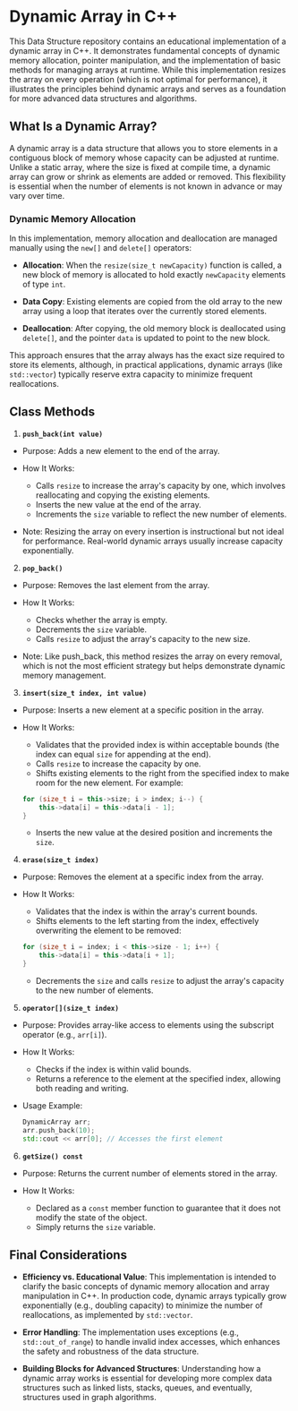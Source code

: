 # Dynamic Array in C++

This Data Structure repository contains an educational implementation of a dynamic array in C++. It demonstrates fundamental concepts of dynamic memory allocation, pointer manipulation, and the implementation of basic methods for managing arrays at runtime. While this implementation resizes the array on every operation (which is not optimal for performance), it illustrates the principles behind dynamic arrays and serves as a foundation for more advanced data structures and algorithms.

## What Is a Dynamic Array?

A dynamic array is a data structure that allows you to store elements in a contiguous block of memory whose capacity can be adjusted at runtime. Unlike a static array, where the size is fixed at compile time, a dynamic array can grow or shrink as elements are added or removed. This flexibility is essential when the number of elements is not known in advance or may vary over time.

### Dynamic Memory Allocation

In this implementation, memory allocation and deallocation are managed manually using the `new[]` and `delete[]` operators:

- **Allocation**: When the `resize(size_t newCapacity)` function is called, a new block of memory is allocated to hold exactly `newCapacity` elements of type `int`.

- **Data Copy**: Existing elements are copied from the old array to the new array using a loop that iterates over the currently stored elements.

- **Deallocation**: After copying, the old memory block is deallocated using `delete[]`, and the pointer `data` is updated to point to the new block.

This approach ensures that the array always has the exact size required to store its elements, although, in practical applications, dynamic arrays (like `std::vector`) typically reserve extra capacity to minimize frequent reallocations.

## Class Methods

1. **`push_back(int value)`**
- Purpose: Adds a new element to the end of the array.

- How It Works:
    - Calls `resize` to increase the array's capacity by one, which involves reallocating and copying the existing elements.
    - Inserts the new value at the end of the array.
    - Increments the `size` variable to reflect the new number of elements.

- Note: Resizing the array on every insertion is instructional but not ideal for performance. Real-world dynamic arrays usually increase capacity exponentially.

2. **`pop_back()`**

- Purpose: Removes the last element from the array.

- How It Works:
    - Checks whether the array is empty.
    - Decrements the `size` variable.
    - Calls `resize` to adjust the array's capacity to the new size.

- Note: Like push_back, this method resizes the array on every removal, which is not the most efficient strategy but helps demonstrate dynamic memory management.

3. **`insert(size_t index, int value)`**

- Purpose: Inserts a new element at a specific position in the array.

- How It Works:
    - Validates that the provided index is within acceptable bounds (the index can equal `size` for appending at the end).
    - Calls `resize` to increase the capacity by one.
    - Shifts existing elements to the right from the specified index to make room for the new element. For example:
    ```cpp
    for (size_t i = this->size; i > index; i--) {
        this->data[i] = this->data[i - 1];
    }
    ```
    - Inserts the new value at the desired position and increments the `size`.

4. **`erase(size_t index)`**

- Purpose: Removes the element at a specific index from the array.

- How It Works:
    - Validates that the index is within the array's current bounds.
    - Shifts elements to the left starting from the index, effectively overwriting the element to be removed:
    ```cpp
    for (size_t i = index; i < this->size - 1; i++) {
        this->data[i] = this->data[i + 1];
    }
    ```
    - Decrements the `size` and calls `resize` to adjust the array's capacity to the new number of elements.

5. **`operator[](size_t index)`**

- Purpose: Provides array-like access to elements using the subscript operator (e.g., `arr[i]`).

- How It Works:
    - Checks if the index is within valid bounds.
    - Returns a reference to the element at the specified index, allowing both reading and writing.

- Usage Example:
    ```cpp
    DynamicArray arr;
    arr.push_back(10);
    std::cout << arr[0]; // Accesses the first element
    ```
6. **`getSize() const`**

- Purpose: Returns the current number of elements stored in the array.

- How It Works:
    - Declared as a `const` member function to guarantee that it does not modify the state of the object.
    - Simply returns the `size` variable.

## Final Considerations

- **Efficiency vs. Educational Value**:
This implementation is intended to clarify the basic concepts of dynamic memory allocation and array manipulation in C++. In production code, dynamic arrays typically grow exponentially (e.g., doubling capacity) to minimize the number of reallocations, as implemented by `std::vector`.

- **Error Handling**:
The implementation uses exceptions (e.g., `std::out_of_range`) to handle invalid index accesses, which enhances the safety and robustness of the data structure.

- **Building Blocks for Advanced Structures**:
Understanding how a dynamic array works is essential for developing more complex data structures such as linked lists, stacks, queues, and eventually, structures used in graph algorithms. 
